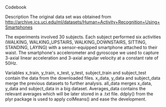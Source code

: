 Codebook

Description
The original data set was obtained from 
http://archive.ics.uci.edu/ml/datasets/Human+Activity+Recognition+Using+Smartphones

The experiments involved 30 subjects. Each subject performed six activities (WALKING, WALKING_UPSTAIRS, WALKING_DOWNSTAIRS, SITTING, STANDING, LAYING) with a sensor-equipped smartphone attached to their waist. The smartphone's accelerometer and gyroscope we used to capture 3-axial linear acceleration and 3-axial angular velocity at a constant rate of 50Hz.

Variables
x_train, y_train, x_test, y_test, subject_train and subject_test contain the data from the downloaded files.
x_data, y_data and subject_data merge the previous datasets to further analysis.
all_data merges x_data, y_data and subject_data in a big dataset.
Averages_data contains the relevant averages which will be later stored in a .txt file. ddply() from the plyr package is used to apply colMeans() and ease the development.

